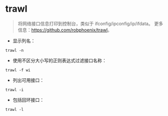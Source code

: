 # trawl

> 将网络接口信息打印到控制台，类似于 ifconfig/ipconfig/ip/ifdata。
> 更多信息：<https://github.com/robphoenix/trawl>。

- 显示列名：

`trawl -n`

- 使用不区分大小写的正则表达式过滤接口名称：

`trawl -f wi`

- 列出可用接口：

`trawl -i`

- 包括回环接口：

`trawl -l`